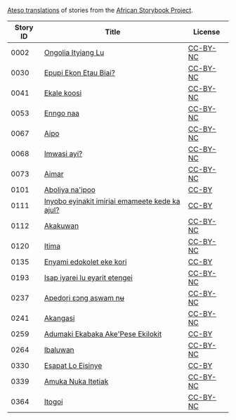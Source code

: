 [Ateso translations](http://my.africanstorybook.org/language/ateso) of stories from the [African Storybook Project](http://my.africanstorybook.org).

Story ID | Title | License
-------- | ----- | -------
0002 | [Ongolia Ityiang Lu](http://my.africanstorybook.org/stories/ongolia-ityiang-lu) | [CC-BY-NC](https://creativecommons.org/licenses/by-nc/3.0/)
0030 | [Epupi Ekon Etau Biai?](http://my.africanstorybook.org/stories/epupi-ekon-etau-biai) | [CC-BY-NC](https://creativecommons.org/licenses/by-nc/3.0/)
0041 | [Ekale koosi](http://my.africanstorybook.org/stories/ekale-koosi) | [CC-BY-NC](https://creativecommons.org/licenses/by-nc/3.0/)
0053 | [Enngo naa](http://my.africanstorybook.org/stories/enngo-naa) | [CC-BY-NC](https://creativecommons.org/licenses/by-nc/3.0/)
0067 | [Aipo](http://my.africanstorybook.org/stories/aipo-0) | [CC-BY-NC](https://creativecommons.org/licenses/by-nc/3.0/)
0068 | [Imwasi ayi?](http://my.africanstorybook.org/stories/imwasi-ayi) | [CC-BY-NC](https://creativecommons.org/licenses/by-nc/3.0/)
0073 | [Aimar](http://my.africanstorybook.org/stories/aimar) | [CC-BY-NC](https://creativecommons.org/licenses/by-nc/3.0/)
0101 | [Aboliya na'ipoo](http://my.africanstorybook.org/stories/aboliya-naipoo) | [CC-BY](https://creativecommons.org/licenses/by/3.0/)
0111 | [Inyobo eyinakit imiriai emameete kede ka ajul?](http://my.africanstorybook.org/stories/inyobo-eyinakit-imiriai-emameete-kede-ka-ajul) | [CC-BY](https://creativecommons.org/licenses/by/3.0/)
0112 | [Akakuwan](http://my.africanstorybook.org/stories/akakuwan) | [CC-BY-NC](https://creativecommons.org/licenses/by-nc/3.0/)
0120 | [Itima](http://my.africanstorybook.org/stories/itima) | [CC-BY-NC](https://creativecommons.org/licenses/by-nc/3.0/)
0135 | [Enyami edokolet eke kori](http://my.africanstorybook.org/stories/enyami-edokolet-eke-kori) | [CC-BY](https://creativecommons.org/licenses/by/3.0/)
0193 | [Isap iyarei lu eyarit etengei](http://my.africanstorybook.org/stories/isap-iyarei-lu-eyarit-etengei) | [CC-BY-NC](https://creativecommons.org/licenses/by-nc/3.0/)
0237 | [Apedori ɛɔng aswam nʉ](http://my.africanstorybook.org/stories/apedori-ɛɔng-aswam-nʉ-i-can-do) | [CC-BY-NC](https://creativecommons.org/licenses/by-nc/3.0/)
0241 | [Akangasi](http://my.africanstorybook.org/stories/akangasi) | [CC-BY-NC](https://creativecommons.org/licenses/by-nc/3.0/)
0259 | [Adumaki Ekabaka Ake'Pese Ekilokit](http://my.africanstorybook.org/stories/adumaki-ekabaka-akepese-ekilokit) | [CC-BY](https://creativecommons.org/licenses/by/3.0/)
0264 | [Ibaluwan](http://my.africanstorybook.org/stories/ibaluwan) | [CC-BY-NC](https://creativecommons.org/licenses/by-nc/3.0/)
0330 | [Esapat Lo Eisinye](http://my.africanstorybook.org/stories/esapat-lo-eisinye) | [CC-BY](https://creativecommons.org/licenses/by/3.0/)
0339 | [Amuka Nuka Itetiak](http://my.africanstorybook.org/stories/amuka-nuka-itetiak) | [CC-BY-NC](https://creativecommons.org/licenses/by-nc/3.0/)
0364 | [Itogoi](http://my.africanstorybook.org/stories/itogoi) | [CC-BY-NC](https://creativecommons.org/licenses/by-nc/3.0/)
